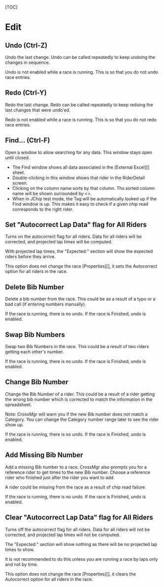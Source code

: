 
[TOC]

# Edit

## Undo (Ctrl-Z)
Undo the last change.  Undo can be called repeatedly to keep undoing the changes in sequence.

Undo is not enabled while a race is running.  This is so that you do not undo race entries.

## Redo (Ctrl-Y)
Redo the last change.  Redo can be called repeatedly to keep redoing the last changes that were undo'ed.

Redo is not enabled while a race is running.  This is so that you do not redo race entries.

## Find... (Ctrl-F)
Open a window to allow searching for any data.  This window stays open until closed.

* The Find window shows all data associated in the [External Excel][] sheet.
* Double-clicking in this window shows that rider in the RiderDetail screen.
* Clicking on the column name sorts by that column.  Ths sorted column name will be shown surrounded by <>.
* When in JChip test mode, the Tag will be automatically looked up if the Find window is up.  This makes it easy to check if a given chip read corresponds to the right rider.

## Set "Autocorrect Lap Data" flag for All Riders
Turns on the autocorrect flag for all riders.
Data for all riders will be corrected, and projected lap times will be computed.

With projected lap times, the "Expected:" section will show the expected riders before they arrive.

This option does not change the race [Properties][], it sets the Autocorrect option for all riders in the race.

## Delete Bib Number

Delete a bib number from the race.
This could be as a result of a typo or a bad call (if entering numbers manually).

If the race is running, there is no undo.  If the race is Finished, undo is enabled.

## Swap Bib Numbers

Swap two Bib Numbers in the race.
This could be a result of two riders getting each other's number.

If the race is running, there is no undo.  If the race is Finished, undo is enabled.

## Change Bib Number

Change the Bib Number of a rider.
This could be a result of a rider getting the wrong bib number which is corrected to match the information in the spreadsheet.

Note:  CrossMgr will warn you if the new Bib number does not match a Category.  You can change the Category number range later to see the rider show up.

If the race is running, there is no undo.  If the race is Finished, undo is enabled.

## Add Missing Bib Number

Add a missing Bib number to a race.  CrossMgr also prompts you for a reference rider to get times to the new Bib number.
Choose a reference rider who finished just after the rider you want to add.

A rider could be missing from the race as a result of chip read failure.

If the race is running, there is no undo.  If the race is Finished, undo is enabled.



## Clear "Autocorrect Lap Data" flag for All Riders
Turns off the autocorrect flag for all riders.
Data for all riders will not be corrected, and projected lap times will not be computed.

The "Expected:" section will show nothing as there will be no projected lap times to show.

It is not recommended to do this unless you are running a race by laps only and not by time.

This option does not change the race [Properties][], it clears the Autocorrect option for all riders in the race.
